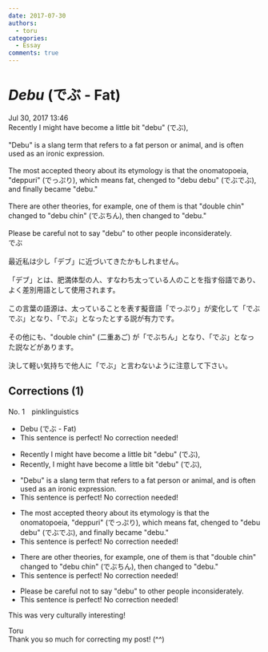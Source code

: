 ```yaml
---
date: 2017-07-30
authors:
  - toru
categories:
  - Essay
comments: true
---
```


# <strong><em>Debu</strong></em> (でぶ - Fat)
<div class="date">Jul 30, 2017 13:46</div>
<div id="post"><div id="body_show_ori">
Recently I might have become a little bit "debu" (でぶ),<br/><br/>"Debu" is a slang term that refers to a fat person or animal, and is often used as an ironic expression.<br/><br/>The most accepted theory about its etymology is that the onomatopoeia, "deppuri" (でっぷり), which means fat, chenged to "debu debu" (でぶでぶ), and finally became "debu."<br/><br/>There are other theories, for example, one of them is that "double chin" changed to "debu chin" (でぶちん), then changed to "debu." <br/><br/>Please be careful not to say "debu" to other people inconsiderately.
</div></div>

<!-- more -->

<div id="post_ja"><div id="body_show_mo">
でぶ<br/><br/>最近私は少し「デブ」に近づいてきたかもしれません。<br/><br/>「デブ」とは、肥満体型の人、すなわち太っている人のことを指す俗語であり、よく差別用語として使用されます。<br/><br/>この言葉の語源は、太っていることを表す擬音語「でっぷり」が変化して「でぶでぶ」となり、「でぶ」となったとする説が有力です。<br/><br/>その他にも、"double chin" (二重あご) が「でぶちん」となり、「でぶ」となった説などがあります。<br/><br/>決して軽い気持ちで他人に「でぶ」と言わないように注意して下さい。
</div></div>

## Corrections (1)
<div id="block"><div class="first_name"> No. 1　<span class="just_name">pinklinguistics</span></div><div id="block2">
<ul class="correction_field">
<li class="incorrect">Debu (でぶ - Fat)</li>
<li class="corrected perfect">This sentence is perfect! No correction needed!</li>
</ul>
<ul class="correction_field">
<li class="incorrect">Recently I might have become a little bit "debu" (でぶ),</li>
<li class="corrected correct">
Recently, I might have become a little bit "debu" (でぶ),
</li>
</ul>
<ul class="correction_field">
<li class="incorrect">"Debu" is a slang term that refers to a fat person or animal, and is often used as an ironic expression.</li>
<li class="corrected perfect">This sentence is perfect! No correction needed!</li>
</ul>
<ul class="correction_field">
<li class="incorrect">The most accepted theory about its etymology is that the onomatopoeia, "deppuri" (でっぷり), which means fat, chenged to "debu debu" (でぶでぶ), and finally became "debu."</li>
<li class="corrected perfect">This sentence is perfect! No correction needed!</li>
</ul>
<ul class="correction_field">
<li class="incorrect">There are other theories, for example, one of them is that "double chin" changed to "debu chin" (でぶちん), then changed to "debu." </li>
<li class="corrected perfect">This sentence is perfect! No correction needed!</li>
</ul>
<ul class="correction_field">
<li class="incorrect">Please be careful not to say "debu" to other people inconsiderately.</li>
<li class="corrected perfect">This sentence is perfect! No correction needed!</li>
</ul>
<p class="comment_small">
 This was very culturally interesting!
</p>

</div><div class="name"><span class="just_name">Toru</span><br>
Thank you so much for correcting my post! (^^)
</div>
</div>
